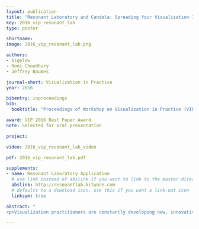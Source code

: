 ```yaml
---
layout: publication
title: "Resonant Laboratory and Candela: Spreading Your Visualization Ideas to the Masses"
key: 2016_vip_resonant_lab
type: poster

shortname:
image: 2016_vip_resonant_lab.png

authors:
- bigelow
- Roni Choudhury
- Jeffrey Baumes

journal-short: Visualization in Practice
year: 2016

bibentry: inproceedings
bib:
  booktitle: "Proceedings of Workshop on Visualization in Practice (VIP '16)"

award: VIP 2016 Best Paper Award
note: Selected for oral presentation

project:

video: 2016_vip_resonant_lab_video

pdf: 2016_vip_resonant_lab.pdf

supplements:
- name: Resonant Laboratory Application
  # use link instead of abslink if you want to link to the master directory
  abslink: http://resonantlab.kitware.com
  # defaults to a download icon, use this if you want a link-out icon
  linksym: true

abstract: "
<p>Visualization practitioners are constantly developing new, innovative ways to visualize data, but much of the software that practitioners produce does not make it into production in professional systems. To solve this problem, we have developed and informally tested two open source systems. The first, Candela, is a framework and API for creating visualization components for the web that can wrap up new or existing visualizations as needed. Because Candela’s API generalizes the inputs to a visualization, we have also developed a system called Resonant Laboratory that makes it possible for novice users to connect arbitrary datasets to Candela visualizations. Together, these systems enable novice users to explore and share their data with the growing library of state-of-the-art visualization techniques.</p>"

---
```

